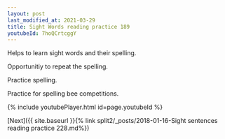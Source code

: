 ```yaml
---
layout: post
last_modified_at: 2021-03-29
title: Sight Words reading practice 189
youtubeId: 7hoQCrtcggY
---
```

 
 
Helps to learn sight words and their spelling.

Opportunitiy to repeat the spelling. 

Practice spelling. 
 
Practice for spelling bee competitions. 
 
{% include youtubePlayer.html id=page.youtubeId %}
 
 

[Next]({{ site.baseurl }}{% link  split2/_posts/2018-01-16-Sight sentences reading practice 228.md%})
 
